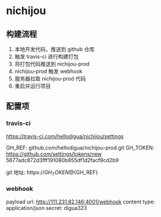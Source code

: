 # nichijou

## 构建流程

1. 本地开发代码，推送到 github 仓库
2. 触发 travis-ci 进行构建打包
3. 将打包代码推送到 nichijou-prod
4. nichijou-prod 触发 webhook
5. 服务器拉取 nichijou-prod 代码
6. 重启并运行项目

## 配置项

### travis-ci

https://travis-ci.com/hellodigua/nichijou/settings

GH_REF: github.com/hellodigua/nichijou-prod.git
GH_TOKEN: https://github.com/settings/tokens/new 5677adc872d3fff191080b855df1d2facf9cd2b9

git 地址: https://${GH_TOKEN}@${GH_REF}

### webhook

payload url: http://111.231.82.146:4001/webhook
content type: application/json
secret: digua323
